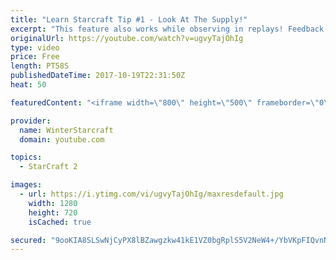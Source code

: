 ```yaml
---
title: "Learn Starcraft Tip #1 - Look At The Supply!"
excerpt: "This feature also works while observing in replays! Feedback and tip suggestions are appreciated :)"
originalUrl: https://youtube.com/watch?v=ugvyTajOhIg
type: video
price: Free
length: PT58S
publishedDateTime: 2017-10-19T22:31:50Z
heat: 50

featuredContent: "<iframe width=\"800\" height=\"500\" frameborder=\"0\" src=\"https://www.youtube.com/embed/ugvyTajOhIg\" allow=\"accelerometer; autoplay; encrypted-media; gyroscope; picture-in-picture\" allowfullscreen></iframe>"

provider:
  name: WinterStarcraft
  domain: youtube.com

topics:
  - StarCraft 2

images:
  - url: https://i.ytimg.com/vi/ugvyTajOhIg/maxresdefault.jpg
    width: 1280
    height: 720
    isCached: true

secured: "9ooKIA8SLSwNjCyPX8lBZawgzkw41kE1VZ0bgRplS5V2NeW4+/YbVKpFIQvnNKXdOu02fFZ/ytYSwJOj+6SR4KYQ4e6H0j3toUEu3eHnTy41/R4qdAGtliPh9+EV8QHd7LKmyQXNZ95LbxQZlXmJKmLpVw2eMCd7urtozrsVGwxHRIa5DcYSoFnmo8ZwRiyksjy5pZSzSIfD7RQBHwJAsAo28Nl2amPsDQ2xSQ3CInyoEo7g1v06mKcnDAPO2hwH7nZGjnkiUXPxHcUaRzCaIazkR7TiEJUnrJoks3PTjlWwBs32A2Dq3rFK1WlwitbHytfIszyORJ06L3SbJ+/dr6dn2VTET3YxHvQSgpNB0t7T9PAFxYU6x9AvwPvzozN4teiOEiw2DneU2WJkk/LTkh9d57OEzfP7ITnz1vhU0hM=;2AY5n0r34gRN6nlIRSB4bQ=="
---
```


